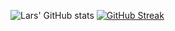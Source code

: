
![Lars' GitHub stats](https://github-readme-stats.vercel.app/api?username=larssieboy18&show_icons=true&theme=dark) 
[![GitHub Streak](https://github-readme-streak-stats.herokuapp.com/?user=larssieboy18&theme=dark)](https://git.io/streak-stats)




<!--
**larssieboy18/larssieboy18** is a ✨ _special_ ✨ repository because its `README.md` (this file) appears on your GitHub profile.

Here are some ideas to get you started:

- 🔭 I’m currently working on ...
- 🌱 I’m currently learning ...
- 👯 I’m looking to collaborate on ...
- 🤔 I’m looking for help with ...
- 💬 Ask me about ...
- 📫 How to reach me: ...
- 😄 Pronouns: ...
- ⚡ Fun fact: ...

[![Top Langs](https://github-readme-stats.vercel.app/api/top-langs/?username=larssieboy18&layout=compact&theme=dark)](https://github.com/anuraghazra/github-readme-stats)


-->
